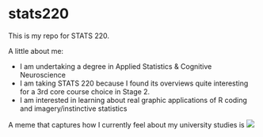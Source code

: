 # stats220

This is my repo for STATS 220. 

A little about me:

- I am undertaking a degree in Applied Statistics & Cognitive Neuroscience
- I am taking STATS 220 because I found its overviews quite interesting for a 3rd core course choice in Stage 2.
- I am interested in learning about real graphic applications of R coding and imagery/instinctive statistics

A meme that captures how I currently feel about my university studies is ![](https://c.tenor.com/8druEACXtX8AAAAd/tenor.gif)
